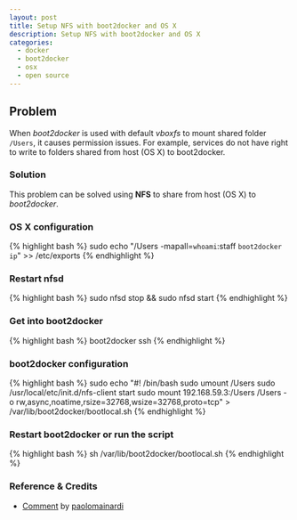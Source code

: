 ```yaml
---
layout: post
title: Setup NFS with boot2docker and OS X
description: Setup NFS with boot2docker and OS X
categories:
  - docker
  - boot2docker
  - osx
  - open source
---
```


## Problem

When *boot2docker* is used with default *vboxfs* to mount shared folder `/Users`, it causes permission issues. For example, services do not have right to write to folders shared from host (OS X) to boot2docker.


### Solution

This problem can be solved using **NFS** to share from host (OS X) to *boot2docker*.


### OS X configuration

{% highlight bash %}
sudo echo "/Users -mapall=`whoami`:staff `boot2docker ip`" >> /etc/exports
{% endhighlight %}


### Restart nfsd

{% highlight bash %}
sudo nfsd stop && sudo nfsd start
{% endhighlight %}


### Get into boot2docker

{% highlight bash %}
boot2docker ssh
{% endhighlight %}


### boot2docker configuration

{% highlight bash %}
sudo echo "#! /bin/bash
sudo umount /Users
sudo /usr/local/etc/init.d/nfs-client start
sudo mount 192.168.59.3:/Users /Users -o rw,async,noatime,rsize=32768,wsize=32768,proto=tcp" > /var/lib/boot2docker/bootlocal.sh
{% endhighlight %}


### Restart boot2docker or run the script

{% highlight bash %}
sh /var/lib/boot2docker/bootlocal.sh
{% endhighlight %}


### Reference & Credits

* [Comment](https://github.com/boot2docker/boot2docker/issues/581#issuecomment-74535277) by [paolomainardi](https://github.com/paolomainardi)
